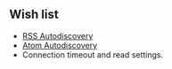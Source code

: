 ## Wish list

-   [RSS
    Autodiscovery](https://web.archive.org/web/20060714211606/http://diveintomark.org/archives/2002/05/31/)
-   [Atom
    Autodiscovery](http://www.intertwingly.net/wiki/pie/PaceAutoDisco)
-   Connection timeout and read settings.
